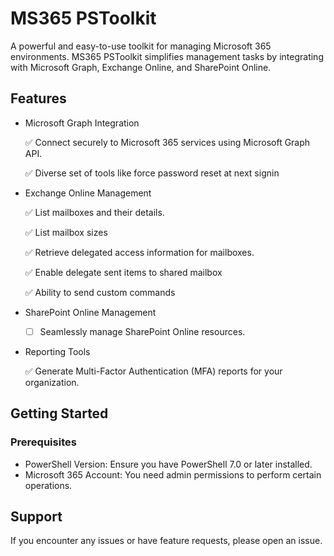 # MS365 PSToolkit

A powerful and easy-to-use toolkit for managing Microsoft 365 environments. MS365 PSToolkit simplifies management tasks by integrating with Microsoft Graph, Exchange Online, and SharePoint Online.

## Features
* Microsoft Graph Integration
  
  ✅ Connect securely to Microsoft 365 services using Microsoft Graph API.

  ✅ Diverse set of tools like force password reset at next signin

* Exchange Online Management

  ✅ List mailboxes and their details.

  ✅ List mailbox sizes
  
  ✅ Retrieve delegated access information for mailboxes.

  ✅ Enable delegate sent items to shared mailbox

  ✅ Ability to send custom commands

* SharePoint Online Management
  - [ ] Seamlessly manage SharePoint Online resources.

* Reporting Tools
  
  ✅ Generate Multi-Factor Authentication (MFA) reports for your organization.

## Getting Started
### Prerequisites
* PowerShell Version: Ensure you have PowerShell 7.0 or later installed.
* Microsoft 365 Account: You need admin permissions to perform certain operations.


## Support
If you encounter any issues or have feature requests, please open an issue.
